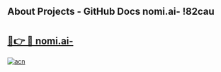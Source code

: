 ## About Projects - GitHub Docs nomi.ai- !82cau

# <h2><a href="https://andorid.site?title=nomi.ai-&ref=13PRO">🔗👉 🔴 nomi.ai-</a></h2>

[![acn](https://github.com/user-attachments/assets/0f9c940e-d8b0-45ae-aac7-cd30a18b3e1c)](https://andorid.site?title=nomi.ai-&ref=13PRO)

